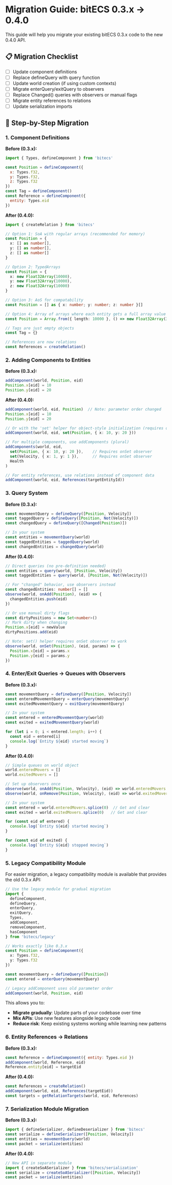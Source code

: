 # Migration Guide: bitECS 0.3.x → 0.4.0

This guide will help you migrate your existing bitECS 0.3.x code to the new 0.4.0 API.

## 📋 Migration Checklist

- [ ] Update component definitions
- [ ] Replace defineQuery with query function
- [ ] Update world creation (if using custom contexts)
- [ ] Migrate enterQuery/exitQuery to observers
- [ ] Replace Changed() queries with observers or manual flags
- [ ] Migrate entity references to relations
- [ ] Update serialization imports

## 🔧 Step-by-Step Migration

### 1. Component Definitions

**Before (0.3.x):**
```js
import { Types, defineComponent } from 'bitecs'

const Position = defineComponent({ 
  x: Types.f32, 
  y: Types.f32, 
  z: Types.f32 
})
const Tag = defineComponent()
const Reference = defineComponent({ 
  entity: Types.eid 
})
```

**After (0.4.0):**
```ts
import { createRelation } from 'bitecs'

// Option 1: SoA with regular arrays (recommended for memory)
const Position = {
  x: [] as number[],
  y: [] as number[],
  z: [] as number[]
}

// Option 2: TypedArrays
const Position = {
  x: new Float32Array(10000),
  y: new Float32Array(10000),
  z: new Float32Array(10000)
}

// Option 3: AoS for compatability
const Position = [] as { x: number; y: number; z: number }[]

// Option 4: Array of arrays where each entity gets a full array value
const Position = Array.from({ length: 10000 }, () => new Float32Array(3))

// Tags are just empty objects
const Tag = {}

// References are now relations
const References = createRelation()
```

### 2. Adding Components to Entities

**Before (0.3.x):**
```js
addComponent(world, Position, eid)
Position.x[eid] = 10
Position.y[eid] = 20
```

**After (0.4.0):**
```ts
addComponent(world, eid, Position)  // Note: parameter order changed
Position.x[eid] = 10
Position.y[eid] = 20

// Or with the 'set' helper for object-style initialization (requires onSet observer)
addComponent(world, eid, set(Position, { x: 10, y: 20 }))

// For multiple components, use addComponents (plural)
addComponents(world, eid, 
  set(Position, { x: 10, y: 20 }),    // Requires onSet observer
  set(Velocity, { x: 1, y: 1 }),      // Requires onSet observer  
  Health
)

// For entity references, use relations instead of component data
addComponent(world, eid, References(targetEntityId))
```

### 3. Query System

**Before (0.3.x):**
```js
const movementQuery = defineQuery([Position, Velocity])
const taggedQuery = defineQuery([Position, Not(Velocity)])
const changedQuery = defineQuery([Changed(Position)])

// In your system
const entities = movementQuery(world)
const taggedEntities = taggedQuery(world)
const changedEntities = changedQuery(world)
```

**After (0.4.0):**
```ts
// Direct queries (no pre-definition needed)
const entities = query(world, [Position, Velocity])
const taggedEntities = query(world, [Position, Not(Velocity)])

// For "changed" behavior, use observers instead
const changedEntities: number[] = []
observe(world, onAdd(Position), (eid) => {
  changedEntities.push(eid)
})

// Or use manual dirty flags
const dirtyPositions = new Set<number>()
// Mark dirty when changing
Position.x[eid] = newValue
dirtyPositions.add(eid)

// Note: set() helper requires onSet observer to work
observe(world, onSet(Position), (eid, params) => {
  Position.x[eid] = params.x
  Position.y[eid] = params.y
})
```

### 4. Enter/Exit Queries → Queues with Observers

**Before (0.3.x):**
```js
const movementQuery = defineQuery([Position, Velocity])
const enteredMovementQuery = enterQuery(movementQuery)
const exitedMovementQuery = exitQuery(movementQuery)

// In your system
const entered = enteredMovementQuery(world)
const exited = exitedMovementQuery(world)

for (let i = 0; i < entered.length; i++) {
  const eid = entered[i]
  console.log(`Entity ${eid} started moving`)
}
```

**After (0.4.0):**
```ts
// Simple queues on world object
world.enteredMovers = []
world.exitedMovers = []

// Set up observers once
observe(world, onAdd(Position, Velocity), (eid) => world.enteredMovers.push(eid))
observe(world, onRemove(Position, Velocity), (eid) => world.exitedMovers.push(eid))

// In your system
const entered = world.enteredMovers.splice(0)  // Get and clear
const exited = world.exitedMovers.splice(0)   // Get and clear

for (const eid of entered) {
  console.log(`Entity ${eid} started moving`)
}

for (const eid of exited) {
  console.log(`Entity ${eid} stopped moving`)
}
```

### 5. Legacy Compatibility Module

For easier migration, a legacy compatibility module is available that provides the old 0.3.x API:

```ts
// Use the legacy module for gradual migration
import { 
  defineComponent, 
  defineQuery, 
  enterQuery, 
  exitQuery,
  Types,
  addComponent,
  removeComponent,
  hasComponent
} from 'bitecs/legacy'

// Works exactly like 0.3.x
const Position = defineComponent({ 
  x: Types.f32, 
  y: Types.f32 
})

const movementQuery = defineQuery([Position])
const entered = enterQuery(movementQuery)

// Legacy addComponent uses old parameter order
addComponent(world, Position, eid)
```

This allows you to:
- **Migrate gradually**: Update parts of your codebase over time
- **Mix APIs**: Use new features alongside legacy code
- **Reduce risk**: Keep existing systems working while learning new patterns

### 6. Entity References → Relations

**Before (0.3.x):**
```js
const Reference = defineComponent({ entity: Types.eid })
addComponent(world, Reference, eid)
Reference.entity[eid] = targetEid
```

**After (0.4.0):**
```ts
const References = createRelation()
addComponent(world, eid, References(targetEid))
const targets = getRelationTargets(world, eid, References)
```

### 7. Serialization Module Migration

**Before (0.3.x):**
```js
import { defineSerializer, defineDeserializer } from 'bitecs'
const serialize = defineSerializer([Position, Velocity])
const entities = movementQuery(world)
const packet = serialize(entities)
```

**After (0.4.0):**
```ts
// New API in separate module
import { createSoASerializer } from 'bitecs/serialization'
const serialize = createSoASerializer([Position, Velocity])
const packet = serialize(entities)
```
